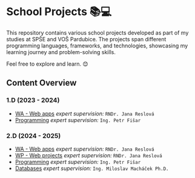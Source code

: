 # School Projects 📚💻

This repository contains various school projects developed as part of my studies at SPŠE and VOŠ Pardubice. The projects span different programming languages, frameworks, and technologies, showcasing my learning journey and problem-solving skills.

Feel free to explore and learn. 😊

## Content Overview
### 1.D (2023 - 2024)
 - [WA - Web apps](https://github.com/kucendro/spse/tree/main/1.D) *expert supervision:* `RNDr. Jana Reslová`
 - [Programming](https://github.com/kucendro/spse/tree/main/1.D/programovani) *expert supervision:* `Ing. Petr Fišar`

### 2.D (2024 - 2025)
 - [WA - Web apps](https://github.com/kucendro/spse/tree/main/2.D/WA2) *expert supervision:* `RNDr. Jana Reslová`
 - [WP - Web projects](https://github.com/kucendro/spse/tree/main/2.D/WP2) *expert supervision:* `RNDr. Jana Reslová`
 - [Programming](https://github.com/kucendro/spse/tree/main/2.D/prgr2) *expert supervision:* `Ing. Petr Fišar`
 - [Databases](https://github.com/kucendro/spse/tree/main/2.D/Databaze) *expert supervision:* `Ing. Miloslav Macháček Ph.D.`
